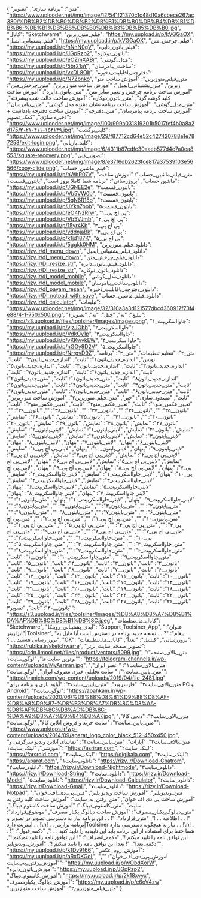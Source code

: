 {
  "متن": "برنامه سازی",
  "تصویر": "https://www.uplooder.net/img/image/12/541f21370c1c48d10a6cbece267ac380/%DB%B2%DB%B0%DB%B2%DB%B1%DB%B0%DB%B4%DB%B1%DB%B6-%DB%B1%DB%B8%DB%B0%DB%B3%DB%B5%DB%B0.jpg",
  "کانال": "Sketchwarre",
  "فیلم_منو_زیرین": "https://my.uupload.ir/p/kVGGaOX",
  "فیلم_پشتیبانی_ایمیل": "https://my.uupload.ir/p/kVGGaOX",
  "فیلم_چرخش_متن": "https://my.uupload.ir/p/nNnN0gV",
  "فیلم_باتون_دایره": "https://my.uupload.ir/p/JGpRzp2",
  "باتون_دوکاره": "https://my.uupload.ir/p/eOZmXABr",
  "مدل_گوشی": "https://my.uupload.ir/p/5br21aY",
  "ساخت_پیامرسان": "https://my.uupload.ir/p/vxDL8Ob",
  "دفترچه_باقابلیت_ذخیره": "https://my.uupload.ir/p/N7Zbnko",
  "متن_فیلم_منوزیرین": "آموزش ساخت منو زیرین",
  "متن_پشتیبانی_ایمیل": "آموزش ساخت منو زیرین",
  "متن_چرخش_متن": "آموزش ساخت برنامه چرخش و تغییر سایز متن",
  "متن_باتون_دایره": "آموزش ساخت کلید گوشه گرد",
  "متن_باتون_دوکاره": "آموزش ساخت حالت شب پیشرفته",
  "متن_مدل_گوشی": "آموزش ساخت برنامه نشان دهنده مدل گوشی",
  "متن_پیامرسان": "آموزش ساخت برنامه پیامرسان",
  "متن_دفترچه": "آموزش ساخت دفترچه یادداشت + ذخیره سازی",
  "کمک_تصویر": "https://www.uplooder.net/img/image/100/999a031819201b5017fef4b0a8a2d175/۲۰۲۱۰۴۱۱-۱۵۴۱۴۹.jpg",
  "کلید_برگشت": "https://www.uplooder.net/img/image/29/f87712cd64e52c427420788e1e787253/exit-login.png",
  "کلید_بازیابی": "https://www.uplooder.net/img/image/6/4311b87cdfc30aaeb577d4c7a0ea8553/square-recovery.png",
  "تصویر_کپی": "https://www.uplooder.net/img/image/8/e37f6db2623fce817a37539f03e56566/cooy-clide.png",
  "فیلم_ماشین_حساب": "https://my.uupload.ir/p/nWbR07V",
  "متن_فیلم_ماشین_حساب": "آموزش ساخت ماشین حساب",
  "بروزرسانی": "برنامه شما کاملا بروز است",
  "پایتون_قسمت۱": "https://my.uupload.ir/p/JGNEE2e",
  "پایتون_قسمت۲": "https://my.uupload.ir/p/Vb5VW0b",
  "پایتون_قسمت۳": "https://my.uupload.ir/p/5gN6R15o",
  "پایتون_قسمت۴": "https://my.uupload.ir/p/JYkn7pob",
  "پایتون_قسمت۵": "https://my.uupload.ir/p/eO4NzRrw",
  "پی اچ پی_۱": "https://my.uupload.ir/p/Vb5VJmb",
  "پی اچ پی_۲": "https://my.uupload.ir/p/15yr4Kb",
  "پی اچ پی_۳": "https://my.uupload.ir/p/yddnjaBk",
  "پی اچ پی_۴": "https://my.uupload.ir/p/k1jd187K",
  "پی اچ پی_۵": "https://my.uupload.ir/p/5ggkk0NM",
  "دانلود_فیلم_منوزیرین": "https://rizy.ir/dl_menu_down",
  "دانلود_فیلم_پشتیبانی_ایمیل": "https://rizy.ir/dl_menu_down",
  "دانلود_فیلم_چرخش_متن": "https://rizy.ir/Dl_resize_str",
  "دانلود_فیلم_باتون_دایره": "https://rizy.ir/Dl_resize_str",
  "دانلود_باتون_دوکاره": "https://rizy.ir/dl_model_mobile",
  "دانلود_مدل_گوشی": "https://rizy.ir/dl_model_mobile",
  "دانلود_ساخت_پیامرسان": "https://rizy.ir/dl_payam_resan",
  "دانلود_دفترچه_باقابلیت_ذخیره": "https://rizy.ir/Dl_notpad_with_save",
  "دانلود_فیلم_ماشین_حساب": "https://rizy.ir/dl_calculator",
  "تبلیغات": "https://www.uplooder.net/img/image/32/310a3a3d121577dbcd360917f73f4e88/4-1-750x500.png",
  "تبلیغ": "نه",
  "چنل": "نه",
  "تصویر۲": "https://s3.uupload.ir/files/toolsiner/Images/images.png",
  "جاوااسکریپت_۱": "https://my.uupload.ir/p/vjzJObb",
  "جاوااسکریپت_۲": "https://my.uupload.ir/p/VdkOy1p",
  "جاوااسکریپت_۳": "https://my.uupload.ir/p/vKKwvkEW",
  "جاوااسکریپت_۴": "https://my.uupload.ir/p/nGGy9D2V",
  "جاوااسکریپت_۵": "https://my.uupload.ir/p/NrrgvD9Z",
  "متن_۲": "تنظیم تنظیمات",
  "متن_۳": "برنامه نویس",
  "اندازه_جدید_باتون۱": "ثابت",
  "اندازه_جدید_باتون۲": "ثابت",
  "اندازه_جدید_باتون۳": "ثابت",
  "اندازه_جدید_باتون۴": "ثابت",
  "اندازه_جدید_باتون۵": "ثابت",
  "اندازه_جدید_باتون۶": "ثابت",
  "اندازه_جدید_باتون۷": "ثابت",
  "اندازه_جدید_باتون۸": "ثابت",
  "متن_جدید_باتون۱": "ثابت",
  "متن_جدید_باتون۲": "ثابت",
  "متن_جدید_باتون۳": "ثابت",
  "متن_جدید_باتون۴": "ثابت",
  "متن_جدید_باتون۵": "ثابت",
  "متن_جدید_باتون۶": "ثابت",
  "متن_جدید_باتون۷": "ثابت",
  "متن_جدید_باتون۸": "ثابت",
  "مسدود_سازی": "خیر",
  "متن_فیلم_منوزیرین۲": "آموزش ساخت منو زیرین",
  "تغییر_عکس_منو۱": "ثابت",
  "تغییر_عکس_منو۲": "ثابت",
  "تغییر_عکس_منو۳": "ثابت",
  "باتون__۳۵": "",
  "باتون__۳۶": "",
  "باتون__۳۷": "",
  "باتون__۳۸": "",
  "باتون__۳۹": "",
  "باتون__۴۰": "",
  "باتون__۴۱": "",
  "باتون_۳۵": "نمایش",
  "باتون_۳۶": "نمایش",
  "باتون_۳۷": "نمایش",
  "باتون_۳۸": "نمایش",
  "باتون_۳۹": "نمایش",
  "باتون_۴۰": "نمایش",
  "باتون_۴۱": "نمایش",
  "لاینر_پایتون_۱": "نمایش",
  "لاینر_پایتون_۲": "نمایش",
  "لاینر_پایتون_۳": "نمایش",
  "لاینر_پایتون_۴": "نمایش",
  "لاینر_پایتون_۵": "نمایش",
  "لاینر_پایتون_۶": "پنهان",
  "لاینر_پایتون_۷": "پنهان",
  "لاینر_پایتون_۸": "پنهان",
  "لاینر_پایتون_۹": "پنهان",
  "لاینر_پایتون_۱۰": "پنهان",
  "لاینر_پی اچ پی_۱": "نمایش",
  "لاینر_پی اچ پی_۲": "نمایش",
  "لاینر_پی اچ پی_۳": "نمایش",
  "لاینر_پی اچ پی_۴": "نمایش",
  "لاینر_پی اچ پی_۵": "نمایش",
  "لاینر_پی اچ پی_۶": "پنهان",
  "لاینر_پی اچ پی_۷": "پنهان",
  "لاینر_پی اچ پی_۸": "پنهان",
  "لاینر_پی اچ پی_۹": "پنهان",
  "لاینر_پی اچ پی_۱۰": "پنهان",
  "لاینر_جاوااسکریپت_۱": "نمایش",
  "لاینر_جاوااسکریپت_۲": "نمایش",
  "لاینر_جاوااسکریپت_۳": "نمایش",
  "لاینر_جاوااسکریپت_۴": "نمایش",
  "لاینر_جاوااسکریپت_۵": "نمایش",
  "لاینر_جاوااسکریپت_۶": "پنهان",
  "لاینر_جاوااسکریپت_۷": "پنهان",
  "لاینر_جاوااسکریپت_۸": "پنهان",
  "لاینر_جاوااسکریپت_۹": "پنهان",
  "لاینر_جاوااسکریپت_۱۰": "پنهان",
  "متن_پایتون_۱": "",
  "متن_پایتون_۲": "",
  "متن_پایتون_۳": "",
  "متن_پایتون_۴": "",
  "متن_پایتون_۵": "",
  "متن_پایتون_۶": "",
  "متن_پایتون_۷": "",
  "متن_پایتون_۸": "",
  "متن_پایتون_۹": "",
  "متن_پایتون_۱۰": "",
  "متن_پی اچ پی_۱": "",
  "متن_پی اچ پی_۲": "",
  "متن_پی اچ پی_۳": "",
  "متن_پی اچ پی_۴": "",
  "متن_پی اچ پی_۵": "",
  "متن_پی اچ پی_۶": "",
  "متن_پی اچ پی_۷": "",
  "متن_پی اچ پی_۸": "",
  "متن_پی اچ پی_۹": "",
  "متن_پی اچ پی_۱۰": "",
  "متن_جاوااسکریپت_۱": "",
  "متن_جاوااسکریپت_۲": "",
  "متن_جاوااسکریپت_۳": "",
  "متن_جاوااسکریپت_۴": "",
  "متن_جاوااسکریپت_۵": "",
  "متن_جاوااسکریپت_۶": "",
  "متن_جاوااسکریپت_۷": "",
  "متن_جاوااسکریپت_۸": "",
  "متن_جاوااسکریپت_۹": "",
  "متن_جاوااسکریپت_۱۰": "",
  "باتون__۱": "ثابت",
  "باتون__۲": "ثابت",
  "باتون__۳": "ثابت",
  "باتون__۴": "ثابت",
  "باتون__۵": "ثابت",
  "باتون__۶": "ثابت",
  "باتون__۷": "ثابت",
  "باتون__۸": "ثابت",
  "باتون__۹": "ثابت",
  "باتون__۱۰": "ثابت",
  "باتون__۱۱": "ثابت",
  "باتون__۱۲": "ثابت",
  "باتون__۱۳": "ثابت",
  "باتون__۱۴": "ثابت",
  "باتون__۱۵": "ثابت",
  "باتون__۱۶": "ثابت",
  "باتون__۱۷": "ثابت",
  "باتون__۱۸": "ثابت",
  "باتون__۱۹": "ثابت",
  "باتون__۲۰": "ثابت",
  "باتون__۲۱": "ثابت",
  "باتون__۲۲": "ثابت",
  "باتون__۲۳": "ثابت",
  "باتون__۲۴": "ثابت",
  "باتون__۲۵": "ثابت",
  "باتون__۲۶": "ثابت",
  "باتون__۲۷": "ثابت",
  "باتون__۲۸": "ثابت",
  "باتون__۲۹": "ثابت",
  "باتون__۳۰": "ثابت",
  "تصویر۳": "https://s3.uupload.ir/files/toolsiner/Images/%D8%A8%D8%A7%D8%B1%DA%AF%DB%8C%D8%B1%DB%8C.jpeg",
  "کانال_ما_تنظیمات": "Sketchwarre",
  "آیدی_پشتیبانی_روبیکا": "Support_Toolsiner_App",
  "عنوان": "ابزارینر|Toolsiner",
  "پیغام": "? . . نسخه جدید برنامه در دسترس است آیا مایل به بروز رسانی هستید . . ؟",
  "OK": "بروزرسانی",
  "کنسل": "بعداََ",
  "کانال_ما_تنظییمات": "https://rubika.ir/sketchwarre",
  "تصویر_صفحه_سایت_برتر": "https://cdn.limooi.net/files/product/vectors/5099.jpg",
  "متن_بالای_صفحه": "برترین سایت ها",
  "لوگو_سایت۱": "https://telegram-channels.ir/wp-content/uploads/MyAsriran.jpg",
  "متن_بالای_سایت۱": " عصر ایران",
  "متن_پایین_سایت۱": " سایت تحلیلی خبری معروف ایران",
  "لوگو_سایت۲": "https://iranich.com/wp-content/uploads/2019/04/file_2481.jpg",
  "متن_بالای_سایت۲": "فارسروید",
  "متن_پایین_سایت۲": "آپلود بازی و برنامه برای PC و Android",
  "لوگو_سایت۳": "https://apahkam.ir/wp-content/uploads/2020/06/%D9%88%D8%B1%D9%88%D8%AF-%D8%A8%D9%87-%D8%B3%D8%A7%DB%8C%D8%AA-%D8%AF%DB%8C%D8%AC%DB%8C-%DA%A9%D8%A7%D9%84%D8%A7.jpg",
  "متن_بالای_سایت۳": "دیجی کالا",
  "متن_پایین_سایت۳": "سایت خرید و فروش آنلاین کالا",
  "لوگو_سایت۴": "https://www.apktops.ir/wp-content/uploads/2014/09/aparat_logo_color_black_512-450x450.jpg",
  "متن_بالای_سایت۴": "آپارات",
  "متن_پایین_سایت۴": "تماشای آنلاین ویدیو سرگرمی و آموزشی",
  "لینک_سایت۱": "https://asriran.com",
  "لینک_سایت۲": "https://farsroid.com",
  "لینک_سایت۳": "https://digikala.com",
  "لینک_سایت۴": "https://aparat.com",
  "دانلود_سایت۱": "https://rizy.ir/Download-Chatrom",
  "دانلود_سایت۲": "https://rizy.ir/Download-Nightmode",
  "دانلود_سایت۳": "https://rizy.ir/Download-String",
  "دانلود_سایت۴": "https://rizy.ir/Download-Model",
  "دانلود_سایت۵": "https://rizy.ir/Download-Calculator",
  "دانلود_سایت۶": "https://rizy.ir/Download-Gmail",
  "دانلود_سایت۷": "https://rizy.ir/Download-Notpad",
  "متن_ویدیوپلیر": "آموزش ساخت ویدیو پلیر",
  "متن_پی_دی_اف_خوان": "آموزش ساخت پی دی اف خوان",
  "متن_رفتن_به_سایت": "آموزش ساخت کلید رفتن به سایت",
  "متن_کاستوم_دیباگ": "آموزش ساخت کاستوم دیباگ",
  "متن_دیالوگ_یکبار_مصرف": "آموزش ساخت دیالوگ یکبار مصرف",
  "موضوع_قرارداد": "! . . اطلاعیه . . !",
  "متن_قرارداد": "! . . این برنامه نیاز به دسترسی تصویر در تصویر و اینترنت دارد . . !\n! . . برنامه بزارینر|Toolsiner نیاز به هیچگونه دسترسی ندارد . . !\n! . . شما حتما برای استفاده از این برنامه باید این تاییدیه را تایید کنید . . !",
  "دکمه_قبول": "! این توافق نامه را تایید میکنم !",
  "دکمه_انصراف": "! این توافق نامه را تایید نمیکنم !",
  "دکمه_بعدا": "! بعدا این توافق نامه را تایید میکنم !",
  "آموزش_ویدیوپلیر": "https://my.uupload.ir/p/k1Dv9166",
  "آموزش_زوم_عکس": "https://my.uupload.ir/p/aRxDKGoL",
  "آموزش_پی_دی_اف_خوان": "",
  "آموزش_رفتن_به_سایت": "https://my.uupload.ir/p/wObdXorW",
  "آموزش_باتون_دایره": "https://my.uupload.ir/p/JGpRzp2",
  "آموزش_کاستوم_دیباگ": "https://my.uupload.ir/p/2k18xvyx",
  "آموزش_دیالوگ_یکبارمصرف": "https://my.uupload.ir/p/e6oV4zw",
  "متن_فیلم_منوزیرین۲": "آموزش ساخت منو زیرین"
}
